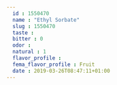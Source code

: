 ```yaml
---
  id : 1550470
  name : "Ethyl Sorbate"
  slug : 1550470
  taste : 
  bitter : 0
  odor : 
  natural : 1
  flavor_profile : 
  fema_flavor_profile : Fruit
  date : 2019-03-26T08:47:11+01:00
---
```



